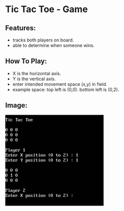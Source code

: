 # Tic Tac Toe - Game

## Features:
* tracks both players on board.
* able to determine when someone wins.

## How To Play:
* X is the horizontal axis.
* Y is the vertical axis.
* enter intended movement space (x,y) in field.
* example space: top left is (0,0). bottom left is (0,2).

## Image:
![run image](run_image.png)